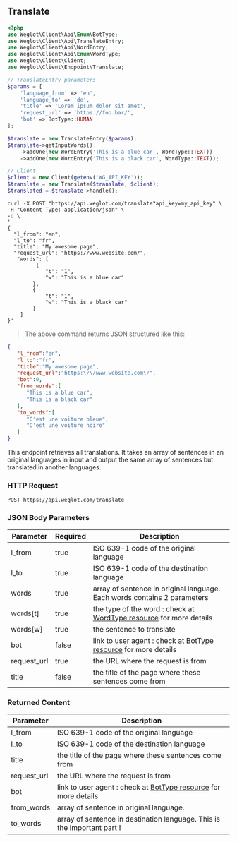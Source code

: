 ## Translate

```php
<?php
use Weglot\Client\Api\Enum\BotType;
use Weglot\Client\Api\TranslateEntry;
use Weglot\Client\Api\WordEntry;
use Weglot\Client\Api\Enum\WordType;
use Weglot\Client\Client;
use Weglot\Client\Endpoint\Translate;

// TranslateEntry parameters
$params = [
    'language_from' => 'en',
    'language_to' => 'de',
    'title' => 'Lorem ipsum dolor sit amet',
    'request_url' => 'https://foo.bar/',
    'bot' => BotType::HUMAN
];

$translate = new TranslateEntry($params);
$translate->getInputWords()
    ->addOne(new WordEntry('This is a blue car', WordType::TEXT))
    ->addOne(new WordEntry('This is a black car', WordType::TEXT));

// Client
$client = new Client(getenv('WG_API_KEY'));
$translate = new Translate($translate, $client);
$translated = $translate->handle();
```

```shell
curl -X POST "https://api.weglot.com/translate?api_key=my_api_key" \
-H "Content-Type: application/json" \
-d \
'
{
  "l_from": "en",
  "l_to": "fr",
  "title": "My awesome page",
  "request_url": "https://www.website.com/",
   "words": [
         {
            "t": "1",
            "w": "This is a blue car"
        },
        {
            "t": "1",
            "w": "This is a black car"
        }
    ]
}'
```

> The above command returns JSON structured like this:

```json
{  
   "l_from":"en",
   "l_to":"fr",
   "title":"My awesome page",
   "request_url":"https:\/\/www.website.com\/",
   "bot":0,
   "from_words":[  
      "This is a blue car",
      "This is a black car"
   ],
   "to_words":[  
      "C'est une voiture bleue",
      "C'est une voiture noire"
   ]
}
```

This endpoint retrieves all translations. It takes an array of sentences in an original languages in input and output the same array of sentences but translated in another languages.

### HTTP Request

`POST https://api.weglot.com/translate`

### JSON Body Parameters

Parameter | Required | Description
--------- | -------- | -----------
l_from | true | ISO 639-1 code of the original language
l_to | true | ISO 639-1 code of the destination language
words | true | array of sentence in original language. Each words contains 2 parameters 
words\[t\] | true | the type of the word : check at [WordType resource](#wordtype) for more details
words\[w\] | true | the sentence to translate
bot | false | link to user agent : check at [BotType resource](#bottype) for more details
request_url | true | the URL where the request is from
title | false | the title of the page where these sentences come from

### Returned Content

Parameter  | Description
--------- | -----------
l_from | ISO 639-1 code of the original language
l_to | ISO 639-1 code of the destination language
title | the title of the page where these sentences come from
request_url | the URL where the request is from
bot | link to user agent : check at [BotType resource](#bottype) for more details
from_words | array of sentence in original language.
to_words | array of sentence in destination language. This is the important part !

